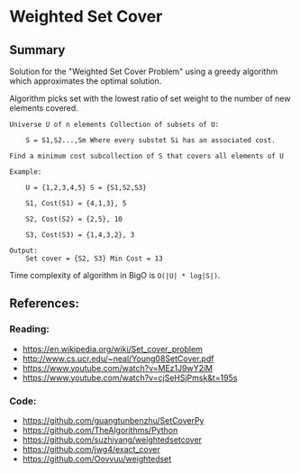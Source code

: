 Weighted Set Cover
================

## Summary
Solution for the "Weighted Set Cover Problem" using a greedy algorithm which approximates the optimal solution.

Algorithm picks set with the lowest ratio of set weight to the number of new elements covered.

```
Universe U of n elements Collection of subsets of U:

    S = S1,S2...,Sm Where every substet Si has an associated cost.

Find a minimum cost subcollection of S that covers all elements of U

Example:

    U = {1,2,3,4,5} S = {S1,S2,S3}

    S1, Cost(S1) = {4,1,3}, 5

    S2, Cost(S2) = {2,5}, 10

    S3, Cost(S3) = {1,4,3,2}, 3

Output:
    Set cover = {S2, S3} Min Cost = 13
```

Time complexity of algorithm in BigO is `O(|U| * log|S|)`.

## References:

### Reading:
- https://en.wikipedia.org/wiki/Set_cover_problem
- http://www.cs.ucr.edu/~neal/Young08SetCover.pdf
- https://www.youtube.com/watch?v=MEz1J9wY2iM
- https://www.youtube.com/watch?v=cjSeHSjPmsk&t=195s

### Code:
- https://github.com/guangtunbenzhu/SetCoverPy
- https://github.com/TheAlgorithms/Python
- https://github.com/suzhiyang/weightedsetcover
- https://github.com/jwg4/exact_cover
- https://github.com/Oovvuu/weightedset
